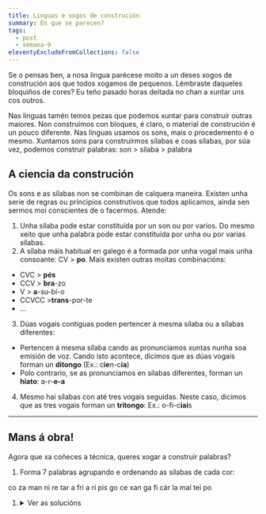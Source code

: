 ```yaml
---
title: Linguas e xogos de construción
summary: En que se parecen?
tags:
  - post
  - semana-9
eleventyExcludeFromCollections: false
---
```

Se o pensas ben, a nosa lingua parécese moito a un deses xogos de construción aos que todos xogamos de pequenos. Lémbraste daqueles bloquiños de cores? Eu teño pasado horas deitada no chan a xuntar uns cos outros. 

Nas linguas tamén temos pezas que podemos xuntar para construír outras maiores. Non construímos con bloques, é claro, o material de construción é un pouco diferente. Nas linguas usamos os sons, mais o procedemento é o mesmo. Xuntamos sons para construírmos sílabas e coas sílabas, por súa vez, podemos construír palabras:  son > sílaba > palabra

## A ciencia da construción

Os sons e as sílabas non se combinan de calquera maneira. Existen unha serie de regras ou principios construtivos que todos aplicamos, aínda sen sermos moi conscientes de o facermos. Atende:

1. Unha sílaba pode estar constituída por un son ou por varios. Do mesmo xeito que unha palabra pode estar constituída por unha ou por varias sílabas.
2. A sílaba máis habitual en galego é a formada por unha vogal mais unha consoante: CV > **po**. Mais existen outras moitas combinacións:

* CVC > **pés**
* CCV > **bra**-zo
* V > **a**-su-bí-o
* CCVCC >**trans**-por-te
* ...

3. Dúas vogais contiguas poden pertencer á mesma sílaba ou a sílabas diferentes:

* Pertencen á mesma sílaba cando as pronunciamos xuntas nunha soa emisión de voz. Cando isto acontece, dicimos que as dúas vogais forman un **ditongo** (Ex.: c**ie**n-c**ia**)
* Polo contrario, se as pronunciamos en sílabas diferentes, forman un **hiato**: a-r-**e-a**

4. Mesmo hai sílabas con até tres vogais seguidas. Neste caso, dicimos que as tres vogais forman un **tritongo**: Ex.: o-fi-c**iai**s

- - -

## Mans á obra!

Agora que xa coñeces a técnica, queres xogar a construír palabras?

1. Forma 7 palabras agrupando e ordenando as sílabas de cada cor:

<e-tag color=5>co</e-tag> <e-tag color=10>za</e-tag> <e-tag color=7>man</e-tag> <e-tag color=1>ni</e-tag> <e-tag color=2>re</e-tag> <e-tag color=3>tar</e-tag> <e-tag color=1>a</e-tag> <e-tag color=5>fri</e-tag> <e-tag color=6>a</e-tag>  <e-tag color=5>rí</e-tag> <e-tag color=4>pis</e-tag> <e-tag color=5>go</e-tag> <e-tag color=2>ce</e-tag> <e-tag color=3>xan</e-tag> <e-tag color=7>ga</e-tag> <e-tag color=5>fi</e-tag> <e-tag color=2>cár</e-tag> <e-tag color=4>la</e-tag> <e-tag color=1>mal</e-tag> <e-tag color=7>tei</e-tag> <e-tag color=10>po</e-tag>

1. <details>
   <summary>Ver as solucións</summary>
   1. <e-tag color=5>fri</e-tag><e-tag color=5>go</e-tag><e-tag color=5>rí</e-tag><e-tag color=5>fi</e-tag><e-tag color=5>co</e-tag>
   2. <e-tag color=10>po</e-tag><e-tag color=10>za</e-tag>
   3. <e-tag color=7>man</e-tag><e-tag color=7>tei</e-tag><e-tag color=7>ga</e-tag>
   4. <e-tag color=1>a</e-tag><e-tag color=1>ni</e-tag><e-tag color=1>mal</e-tag>
   5. <e-tag color=2>cár</e-tag><e-tag color=2>ce</e-tag><e-tag color=2>re</e-tag>
   6. <e-tag color=3>xan</e-tag><e-tag color=3>tar</e-tag>
   7. <e-tag color=4>la</e-tag><e-tag color=4>pis</e-tag>
   </details>